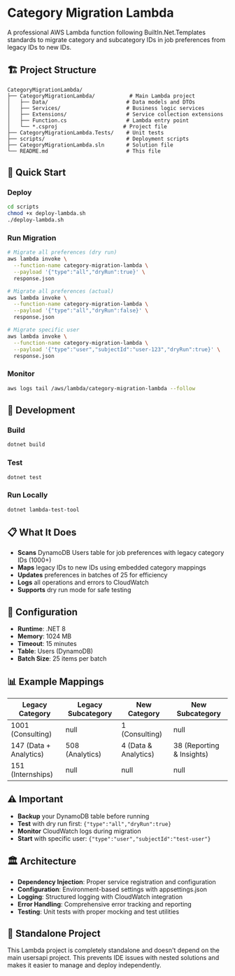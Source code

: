 # Category Migration Lambda

A professional AWS Lambda function following BuiltIn.Net.Templates standards to migrate category and subcategory IDs in job preferences from legacy IDs to new IDs.

## 🏗️ Project Structure

```
CategoryMigrationLambda/
├── CategoryMigrationLambda/           # Main Lambda project
│   ├── Data/                         # Data models and DTOs
│   ├── Services/                     # Business logic services
│   ├── Extensions/                   # Service collection extensions
│   ├── Function.cs                   # Lambda entry point
│   └── *.csproj                     # Project file
├── CategoryMigrationLambda.Tests/    # Unit tests
├── scripts/                          # Deployment scripts
├── CategoryMigrationLambda.sln       # Solution file
└── README.md                         # This file
```

## 🚀 Quick Start

### Deploy
```bash
cd scripts
chmod +x deploy-lambda.sh
./deploy-lambda.sh
```

### Run Migration
```bash
# Migrate all preferences (dry run)
aws lambda invoke \
  --function-name category-migration-lambda \
  --payload '{"type":"all","dryRun":true}' \
  response.json

# Migrate all preferences (actual)
aws lambda invoke \
  --function-name category-migration-lambda \
  --payload '{"type":"all","dryRun":false}' \
  response.json

# Migrate specific user
aws lambda invoke \
  --function-name category-migration-lambda \
  --payload '{"type":"user","subjectId":"user-123","dryRun":true}' \
  response.json
```

### Monitor
```bash
aws logs tail /aws/lambda/category-migration-lambda --follow
```

## 🧪 Development

### Build
```bash
dotnet build
```

### Test
```bash
dotnet test
```

### Run Locally
```bash
dotnet lambda-test-tool
```

## 📋 What It Does

- **Scans** DynamoDB Users table for job preferences with legacy category IDs (1000+)
- **Maps** legacy IDs to new IDs using embedded category mappings
- **Updates** preferences in batches of 25 for efficiency
- **Logs** all operations and errors to CloudWatch
- **Supports** dry run mode for safe testing

## 🔧 Configuration

- **Runtime**: .NET 8
- **Memory**: 1024 MB  
- **Timeout**: 15 minutes
- **Table**: Users (DynamoDB)
- **Batch Size**: 25 items per batch

## 📊 Example Mappings

| Legacy Category | Legacy Subcategory | New Category | New Subcategory |
|----------------|-------------------|--------------|-----------------|
| 1001 (Consulting) | null | 1 (Consulting) | null |
| 147 (Data + Analytics) | 508 (Analytics) | 4 (Data & Analytics) | 38 (Reporting & Insights) |
| 151 (Internships) | null | null | null |

## ⚠️ Important

- **Backup** your DynamoDB table before running
- **Test** with dry run first: `{"type":"all","dryRun":true}`
- **Monitor** CloudWatch logs during migration
- **Start** with specific user: `{"type":"user","subjectId":"test-user"}`

## 🏛️ Architecture

- **Dependency Injection**: Proper service registration and configuration
- **Configuration**: Environment-based settings with appsettings.json
- **Logging**: Structured logging with CloudWatch integration
- **Error Handling**: Comprehensive error tracking and reporting
- **Testing**: Unit tests with proper mocking and test utilities

## 📁 Standalone Project

This Lambda project is completely standalone and doesn't depend on the main usersapi project. This prevents IDE issues with nested solutions and makes it easier to manage and deploy independently.
